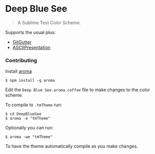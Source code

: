 # Deep Blue See

> A Sublime Text Color Scheme.

Supports the usual plus:

* [GitGutter](https://github.com/jisaacks/GitGutter)
* [ASCIIPresentation](https://github.com/chrisbreiding/ASCIIPresentation)

### Contributing

Install [aroma](https://github.com/jisaacks/Aroma)

```shell
$ npm install -g aroma
```

Edit the `Deep Blue See.aroma.coffee` file to make changes to the color scheme.

To compile to `.tmTheme` run:

```shell
$ cd DeepBlueSee
$ aroma -e "tmTheme"
```

Optionally you can run:

```shell
$ aroma -we "tmTheme"
```

To have the theme automatically compile as you make changes.
